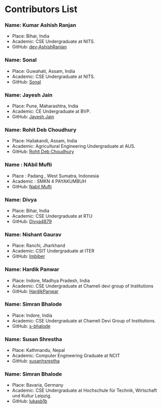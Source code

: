 # Contributors List

### Name: Kumar Ashish Ranjan

- Place: Bihar, India
- Academic: CSE Undergraduate at NITS.
- GitHub: [dev-AshishRanjan](https://github.com/dev-AshishRanjan)

### Name: Sonal

- Place: Guwahati, Assam, India
- Academic: CSE Undergraduate at NITS.
- GitHub: [Sonal](https://github.com/Sonal144)

### Name: Jayesh Jain

- Place: Pune, Maharashtra, India
- Academic: CE Undergraduate at BVP.
- GitHub: [Jayesh Jain](https://github.com/Jayesh-JainX)

### Name: Rohit Deb Choudhury

- Place: Hailakandi, Assam, India
- Academic: Agricultural Engineering Undergraduate at AUS.
- GitHub: [Rohit Deb Choudhury](https://github.com/rohitdchoudhury1)

### Name : NAbil Mufti

- Place : Padang , West Sumatra, Indonesia
- Academic : SMKN 4 PAYAKUMBUH
- GitHub: [Nabil Mufti](https://github.com/ca-kraa)

### Name: Divya

- Place: Bihar, India
- Academic: CSE Undergraduate at RTU
- GitHub: [Divya4879](https://github.com/Divya4879)

### Name: Nishant Gaurav

- Place: Ranchi, Jharkhand
- Academic: CSIT Undergraduate at ITER
- GitHub: [Imbiber](https://github.com/Imbiber)

### Name: Hardik Panwar

- Place: Indore, Madhya Pradesh, India
- Academic: CSE Undergraduate at Chameli devi group of Institutions
- GitHub: [HardikPanwar](https://github.com/HardikPanwar)


### Name: Simran Bhalode

- Place: Indore, India
- Academic: CSE Undergraduate at Chameli Devi Group of Institutions.
- GitHub: [s-bhalode](https://github.com/s-bhalode)

### Name: Susan Shrestha

- Place: Kathmandu, Nepal
- Academic: Computer Engineering Graduate at NCIT
- GitHub: [susanhsrestha](https://github.com/susanhsrestha)

### Name: Simran Bhalode

- Place: Bavaria, Germany
- Academic: CSE Undergraduate at Hochschule für Technik, Wirtschaft und Kultur Leipzig.
- GitHub: [lukasb1b](https://github.com/lukasb1b)
